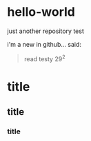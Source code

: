 # hello-world
just another repository test

i'm a new in github... said:

> read testy $29^2$

# title
## title
### title
